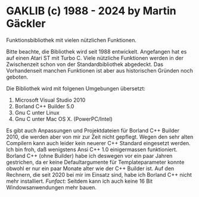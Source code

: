 GAKLIB (c) 1988 - 2024 by Martin Gäckler
========================================

Funktionsbibliothek mit vielen nützlichen Funktionen.

Bitte beachte, die Bibliothek wird seit 1988 entwickelt. Angefangen hat es auf 
einen Atari ST mit Turbo C. Viele nützliche Funktionen werden in der 
Zwischenzeit schon von der Standardbibliothek abgedeckt. Das Vorhandenseit 
manchen Funktionen ist aber aus historischen Gründen noch geboten.

Die Bibliothek wird mit folgenen Umgebungen übersetzt:

1. Microsoft Visual Studio 2010
2. Borland C++ Builder 5.0
3. Gnu C unter Linux
4. Gnu C unter Mac OS X. (PowerPC/Intel)

Es gibt auch Anpassungen und Projektdateien für Borland C++ Builder 2010, die 
werden aber von mir zur Zeit nicht gepflegt. Wegen den sehr alten Compilern 
kann auch leider kein neuerer C++ Standard eingesetzt werden. Ich bin froh, 
daß wenigstens Ansi C++ 1.0 einigermassen funktioniert. Borland C++ (ohne 
Builder) habe ich deswegen vor ein paar Jahren gestrichen, da er keine 
Defaultargumente für Templateparameter konnte obwohl er nur ein paar Monate 
alter wie der C++ Builder ist. Auf den Rechnern, die seit 2020 bei mir im 
Einsatz sind, habe ich Borland C++ nicht mehr installiert. *Funfact:* Seitdem 
kann ich auch keine 16 Bit Windowsanwendungen mehr bauen.
